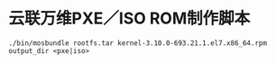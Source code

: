云联万维PXE／ISO ROM制作脚本
===============================

    ./bin/mosbundle rootfs.tar kernel-3.10.0-693.21.1.el7.x86_64.rpm output_dir <pxe|iso>
